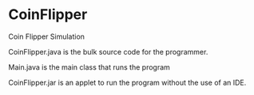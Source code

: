 # CoinFlipper
Coin Flipper Simulation

CoinFlipper.java is the bulk source code for the programmer.

Main.java is the main class that runs the program

CoinFlipper.jar is an applet to run the program without the use of an IDE.
